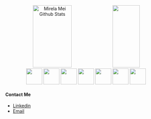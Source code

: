 <div align="center">
  <img width="49%" height="195px" src="https://github-readme-stats.vercel.app/api?username=mirelameic&show_icons=true&count_private=true&hide_border=true&title_color=00bfbf&icon_color=00bfbf&text_color=c9d1d9&bg_color=0d1117" alt="Mirela Mei Github Stats" /> 
  <img width="41%" height="195px" src="https://github-readme-stats.vercel.app/api/top-langs/?username=mirelameic&layout=compact&hide_border=true&title_color=00bfbf&text_color=00bfbf&bg_color=0d1117" />
</div>

<div align="center">
  <img src="https://cdn.jsdelivr.net/gh/devicons/devicon/icons/java/java-plain-wordmark.svg" width="50" height="50"/>
  <img src="https://cdn.jsdelivr.net/gh/devicons/devicon/icons/c/c-plain.svg" width="50" height="50"/>
  <img src="https://cdn.jsdelivr.net/gh/devicons/devicon/icons/postgresql/postgresql-plain-wordmark.svg" width="50" height="50"/>
  <img src="https://cdn.jsdelivr.net/gh/devicons/devicon/icons/oracle/oracle-original.svg" width="50" height="50"/>
  <img src="https://cdn.jsdelivr.net/gh/devicons/devicon/icons/spring/spring-original-wordmark.svg" width="50" height="50"/>
  <img src="https://cdn.jsdelivr.net/gh/devicons/devicon/icons/linux/linux-original.svg" width="50" height="50"/>
  <img src="https://cdn.jsdelivr.net/gh/devicons/devicon/icons/docker/docker-original-wordmark.svg" width="50" height="50"/>
  </div>
  
  #### Contact Me
  - [Linkedin](https://www.linkedin.com/in/mirelameic/)
  - [Email](mailto:mirelameic4@gmail.com)
